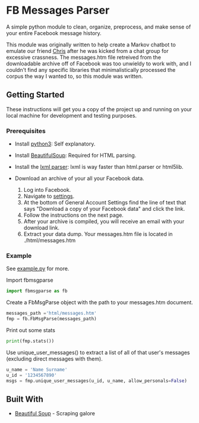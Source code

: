 # FB Messages Parser

A simple python module to clean, organize, preprocess, and make sense of your entire Facebook message history.

This module was originally written to help create a Markov chatbot to emulate our friend [Chris](https://github.com/chrisbeard) after he was kicked from a chat group for excessive crassness.
The messages.htm file retreived from the downloadable archive off of Facebook was too unwieldy to work with, and I couldn't find any specific libraries that minimalistically processed the corpus the way I wanted to, so this module was written.

## Getting Started

These instructions will get you a copy of the project up and running on your local machine for development and testing purposes.

### Prerequisites

 - Install [python3](https://www.python.org/downloads/): Self explanatory.

 - Install [BeautifulSoup](https://www.crummy.com/software/BeautifulSoup/bs4/doc/#installing-beautiful-soup): Required for HTML parsing.

 - Install the [lxml parser](http://lxml.de/installation.html): lxml is way faster than html.parser or html5lib.

 - Download an archive of your all your Facebook data.
    1. Log into Facebook.
    2. Navigate to [settings](https://www.facebook.com/settings).
    3. At the bottom of General Account Settings find the line of text that says "Download a copy of your Facebook data" and click the link.
    4. Follow the instructions on the next page.
    5. After your archive is compiled, you will receive an email with your download link.
    6. Extract your data dump. Your messages.htm file is located in ./html/messages.htm

### Example

See [example.py](./example.py) for more.


Import fbmsgparse
```python
import fbmsgparse as fb
```
Create a FbMsgParse object with the path to your messages.htm document.
```python
messages_path ='html/messages.htm' 
fmp = fb.FbMsgParse(messages_path)
```
Print out some stats
```python
print(fmp.stats())
```
Use unique_user_messages() to extract a list of all of that user's messages (excluding direct messages with them).
```python
u_name = 'Name Surname'
u_id = '1234567890'
msgs = fmp.unique_user_messages(u_id, u_name, allow_personals=False)
```


## Built With

* [Beautiful Soup](https://www.crummy.com/software/BeautifulSoup/) - Scraping galore
